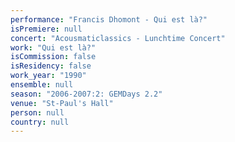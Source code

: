```yaml
---
performance: "Francis Dhomont - Qui est là?"
isPremiere: null
concert: "Acousmaticlassics - Lunchtime Concert"
work: "Qui est là?"
isCommission: false
isResidency: false
work_year: "1990"
ensemble: null
season: "2006-2007:2: GEMDays 2.2"
venue: "St-Paul's Hall"
person: null
country: null
---
```


